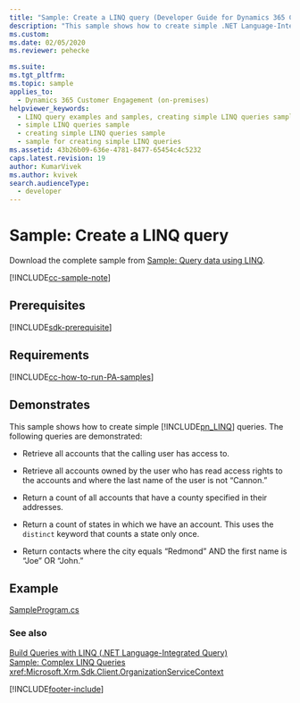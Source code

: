```yaml
---
title: "Sample: Create a LINQ query (Developer Guide for Dynamics 365 Customer Engagement)| MicrosoftDocs"
description: "This sample shows how to create simple .NET Language-Integrated Query (LINQ) queries"
ms.custom:
ms.date: 02/05/2020
ms.reviewer: pehecke

ms.suite:
ms.tgt_pltfrm:
ms.topic: sample
applies_to:
  - Dynamics 365 Customer Engagement (on-premises)
helpviewer_keywords:
  - LINQ query examples and samples, creating simple LINQ queries sample
  - simple LINQ queries sample
  - creating simple LINQ queries sample
  - sample for creating simple LINQ queries
ms.assetid: 43b26b09-636e-4781-8477-65454c4c5232
caps.latest.revision: 19
author: KumarVivek
ms.author: kvivek
search.audienceType:
  - developer
---
```


# Sample: Create a LINQ query

Download the complete sample from [Sample: Query data using LINQ](https://github.com/microsoft/PowerApps-Samples/tree/master/dataverse/orgsvc/CSharp/QueriesUsingLINQ).

[!INCLUDE[cc-sample-note](../includes/cc-sample-note.md)]

## Prerequisites

[!INCLUDE[sdk-prerequisite](../../includes/sdk-prerequisite.md)]

## Requirements

[!INCLUDE[cc-how-to-run-PA-samples](../includes/cc-how-to-run-PA-samples.md)]

## Demonstrates

This sample shows how to create simple [!INCLUDE[pn_LINQ](../../includes/pn-linq.md)] queries. The following queries are demonstrated:

- Retrieve all accounts that the calling user has access to.

- Retrieve all accounts owned by the user who has read access rights to the accounts and where the last name of the user is not “Cannon.”

- Return a count of all accounts that have a county specified in their addresses.

- Return a count of states in which we have an account. This uses the `distinct` keyword that counts a state only once.

- Return contacts where the city equals “Redmond” AND the first name is “Joe” OR “John.”

## Example

[SampleProgram.cs](https://github.com/microsoft/PowerApps-Samples/blob/master/dataverse/orgsvc/CSharp/QueriesUsingLINQ/CreateQuery/SampleProgram.cs)

### See also

[Build Queries with LINQ (.NET Language-Integrated Query)](/powerapps/developer/data-platform/org-service/build-queries-with-linq-net-language-integrated-query)  
 [Sample: Complex LINQ Queries](sample-complex-linq-queries.md)  
 <xref:Microsoft.Xrm.Sdk.Client.OrganizationServiceContext>

[!INCLUDE[footer-include](../../../../includes/footer-banner.md)]
